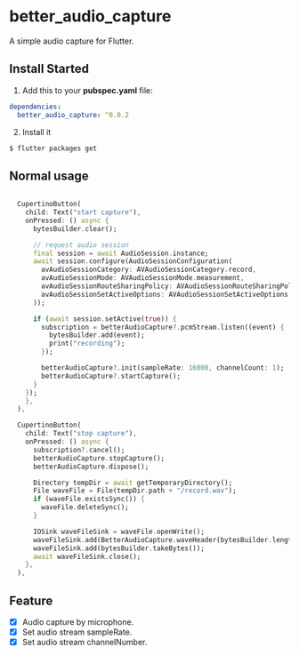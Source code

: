# better_audio_capture

A simple audio capture for Flutter.

## Install Started

1. Add this to your **pubspec.yaml** file:

```yaml
dependencies:
  better_audio_capture: ^0.0.2
```

2. Install it

```bash
$ flutter packages get
```

## Normal usage

```dart

  CupertinoButton(
    child: Text("start capture"),
    onPressed: () async {
      bytesBuilder.clear();

      // request audio session
      final session = await AudioSession.instance;
      await session.configure(AudioSessionConfiguration(
        avAudioSessionCategory: AVAudioSessionCategory.record,
        avAudioSessionMode: AVAudioSessionMode.measurement,
        avAudioSessionRouteSharingPolicy: AVAudioSessionRouteSharingPolicy.defaultPolicy,
        avAudioSessionSetActiveOptions: AVAudioSessionSetActiveOptions.none,
      ));

      if (await session.setActive(true)) {
        subscription = betterAudioCapture?.pcmStream.listen((event) {
          bytesBuilder.add(event);
          print("recording");
        });

        betterAudioCapture?.init(sampleRate: 16000, channelCount: 1);
        betterAudioCapture?.startCapture();
      }
    });
    },
  ),

  CupertinoButton(
    child: Text("stop capture"),
    onPressed: () async {
      subscription?.cancel();
      betterAudioCapture.stopCapture();
      betterAudioCapture.dispose();

      Directory tempDir = await getTemporaryDirectory();
      File waveFile = File(tempDir.path + "/record.wav");
      if (waveFile.existsSync()) {
        waveFile.deleteSync();
      }

      IOSink waveFileSink = waveFile.openWrite();
      waveFileSink.add(BetterAudioCapture.waveHeader(bytesBuilder.length));
      waveFileSink.add(bytesBuilder.takeBytes());
      await waveFileSink.close();
    },
  ),
```

## Feature
- [x] Audio capture by microphone.
- [x] Set audio stream sampleRate.
- [x] Set audio stream channelNumber.
